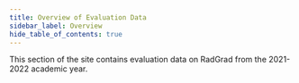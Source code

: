 ```yaml
---
title: Overview of Evaluation Data
sidebar_label: Overview
hide_table_of_contents: true
---
```


This section of the site contains evaluation data on RadGrad from the 2021-2022 academic year. 
